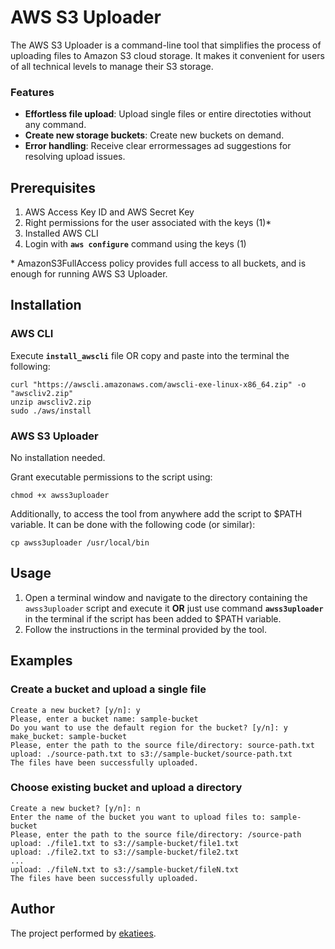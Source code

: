 # AWS S3 Uploader

The AWS S3 Uploader is a command-line tool that simplifies the process of uploading files to Amazon S3 cloud storage. It makes it convenient for users of all technical levels to manage their S3 storage.

### Features
- **Effortless file upload**: Upload single files or entire directoties without any command.
- **Create new storage buckets**: Create new buckets on demand.
- **Error handling**: Receive clear errormessages ad suggestions for resolving upload issues.

## Prerequisites
1. AWS Access Key ID and AWS Secret Key
2. Right permissions for the user associated with the keys (1)\*
3. Installed AWS CLI
4. Login with **```aws configure```** command using the keys (1)

\* AmazonS3FullAccess policy provides full access to all buckets, and is enough for running AWS S3 Uploader.


## Installation
### AWS CLI
Execute **```install_awscli```** file OR copy and paste into the terminal the following:

```
curl "https://awscli.amazonaws.com/awscli-exe-linux-x86_64.zip" -o "awscliv2.zip"
unzip awscliv2.zip
sudo ./aws/install
```
### AWS S3 Uploader
No installation needed.

Grant executable permissions to the script using:
```
chmod +x awss3uploader
```

Additionally, to access the tool from anywhere add the script to $PATH variable. It can be done with the following code (or similar):
```
cp awss3uploader /usr/local/bin
```

## Usage
1. Open a terminal window and navigate to the directory containing the ```awss3uploader``` script and execute it **OR** just use command **```awss3uploader```** in the terminal if the script has been added to $PATH variable.
2. Follow the instructions in the terminal provided by the tool.

## Examples
### Create a bucket and upload a single file
```
Create a new bucket? [y/n]: y
Please, enter a bucket name: sample-bucket
Do you want to use the default region for the bucket? [y/n]: y
make_bucket: sample-bucket
Please, enter the path to the source file/directory: source-path.txt
upload: ./source-path.txt to s3://sample-bucket/source-path.txt
The files have been successfully uploaded.
```
### Choose existing bucket and upload a directory
```
Create a new bucket? [y/n]: n
Enter the name of the bucket you want to upload files to: sample-bucket
Please, enter the path to the source file/directory: /source-path
upload: ./file1.txt to s3://sample-bucket/file1.txt
upload: ./file2.txt to s3://sample-bucket/file2.txt
...
upload: ./fileN.txt to s3://sample-bucket/fileN.txt
The files have been successfully uploaded.
```
## Author
The project performed by [ekatiees](https://github.com/ekatiees).